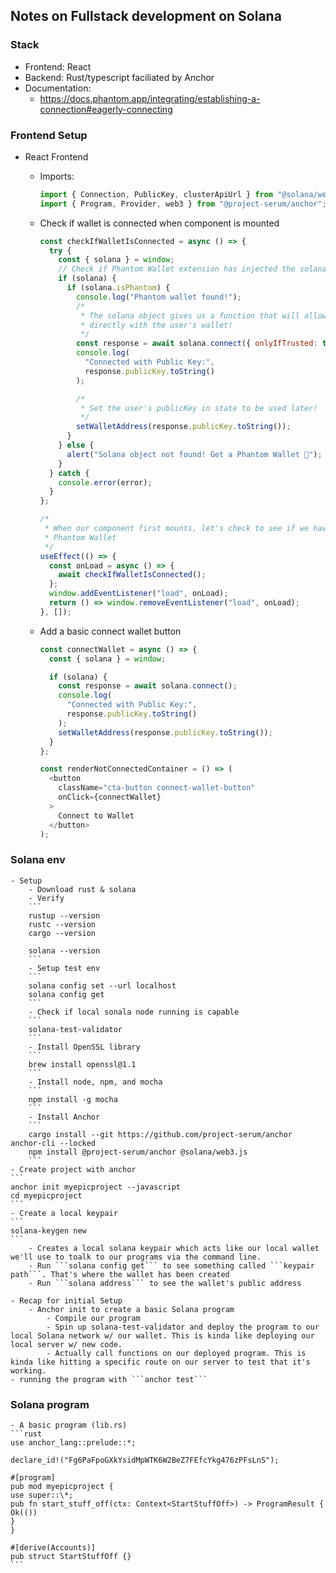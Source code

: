 ## Notes on Fullstack development on Solana

### Stack

- Frontend: React
- Backend: Rust/typescript faciliated by Anchor
- Documentation:
  - https://docs.phantom.app/integrating/establishing-a-connection#eagerly-connecting

### Frontend Setup

- React Frontend

  - Imports:

    ```javascript
    import { Connection, PublicKey, clusterApiUrl } from "@solana/web3.js";
    import { Program, Provider, web3 } from "@project-serum/anchor";
    ```

  - Check if wallet is connected when component is mounted

    ```javascript
    const checkIfWalletIsConnected = async () => {
      try {
        const { solana } = window;
        // Check if Phantom Wallet extension has injected the solana object
        if (solana) {
          if (solana.isPhantom) {
            console.log("Phantom wallet found!");
            /*
             * The solana object gives us a function that will allow us to connect
             * directly with the user's wallet!
             */
            const response = await solana.connect({ onlyIfTrusted: true });
            console.log(
              "Connected with Public Key:",
              response.publicKey.toString()
            );

            /*
             * Set the user's publicKey in state to be used later!
             */
            setWalletAddress(response.publicKey.toString());
          }
        } else {
          alert("Solana object not found! Get a Phantom Wallet 👻");
        }
      } catch {
        console.error(error);
      }
    };

    /*
     * When our component first mounts, let's check to see if we have a connected
     * Phantom Wallet
     */
    useEffect(() => {
      const onLoad = async () => {
        await checkIfWalletIsConnected();
      };
      window.addEventListener("load", onLoad);
      return () => window.removeEventListener("load", onLoad);
    }, []);
    ```

  - Add a basic connect wallet button

    ```javascript
    const connectWallet = async () => {
      const { solana } = window;

      if (solana) {
        const response = await solana.connect();
        console.log(
          "Connected with Public Key:",
          response.publicKey.toString()
        );
        setWalletAddress(response.publicKey.toString());
      }
    };

    const renderNotConnectedContainer = () => (
      <button
        className="cta-button connect-wallet-button"
        onClick={connectWallet}
      >
        Connect to Wallet
      </button>
    );
    ```

### Solana env

    - Setup
        - Download rust & solana
        - Verify
        ```
        rustup --version
        rustc --version
        cargo --version

        solana --version
        ```
        - Setup test env
        ```
        solana config set --url localhost
        solana config get
        ```
        - Check if local sonala node running is capable
        ```
        solana-test-validator
        ```
        - Install OpenSSL library
        ```
        brew install openssl@1.1
        ```
        - Install node, npm, and mocha
        ```
        npm install -g mocha
        ```
        - Install Anchor
        ```
        cargo install --git https://github.com/project-serum/anchor anchor-cli --locked
        npm install @project-serum/anchor @solana/web3.js
        ```
    - Create project with anchor
    ```
    anchor init myepicproject --javascript
    cd myepicproject
    ```
    - Create a local keypair
    ```
    solana-keygen new
    ```
        - Creates a local solana keypair which acts like our local wallet we'll use to toalk to our programs via the command line.
        - Run ```solana config get``` to see something called ```keypair path```. That's where the wallet has been created
        - Run ```solana address``` to see the wallet's public address

    - Recap for initial Setup
        - Anchor init to create a basic Solana program
            - Compile our program
            - Spin up solana-test-validator and deploy the program to our local Solana network w/ our wallet. This is kinda like deploying our local server w/ new code.
            - Actually call functions on our deployed program. This is kinda like hitting a specific route on our server to test that it's working.
    - running the program with ```anchor test```

### Solana program

    - A basic program (lib.rs)
    ```rust
    use anchor_lang::prelude::*;

    declare_id!("Fg6PaFpoGXkYsidMpWTK6W2BeZ7FEfcYkg476zPFsLnS");

    #[program]
    pub mod myepicproject {
    use super::\*;
    pub fn start_stuff_off(ctx: Context<StartStuffOff>) -> ProgramResult {
    Ok(())
    }
    }

    #[derive(Accounts)]
    pub struct StartStuffOff {}
    ```
